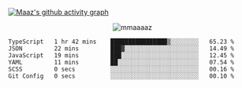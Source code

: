 [![Maaz's github activity graph](https://activity-graph.herokuapp.com/graph?username=mmaaaaz&bg_color=000000&color=ffffff&line=0000ff&point=00cece&area=true&hide_border=true)](https://github.com/ashutosh00710/github-readme-activity-graph)

<p align="center"> <img src="https://komarev.com/ghpvc/?username=mmaaaaz&label=PROFILE+VIEWS&color=22223b&style=for-the-badge" alt="mmaaaaz" /> </p>


<!--START_SECTION:waka-->

```text
TypeScript   1 hr 42 mins    ████████████████▒░░░░░░░░   65.23 %
JSON         22 mins         ███▓░░░░░░░░░░░░░░░░░░░░░   14.49 %
JavaScript   19 mins         ███░░░░░░░░░░░░░░░░░░░░░░   12.45 %
YAML         11 mins         ██░░░░░░░░░░░░░░░░░░░░░░░   07.54 %
SCSS         0 secs          ░░░░░░░░░░░░░░░░░░░░░░░░░   00.16 %
Git Config   0 secs          ░░░░░░░░░░░░░░░░░░░░░░░░░   00.10 %
```

<!--END_SECTION:waka-->
